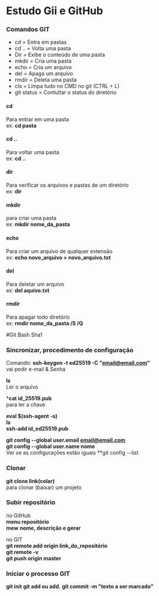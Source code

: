 # Estudo Gii e GitHub

### Comandos GIT
- cd = Entra em pastas
- cd .. = Volta uma pasta
- Dir = Exibe o conteúdo de uma pasta
- mkdir = Cria uma pasta
- echo = Cria um arquivo
- del = Apaga um arquivo
- rmdir = Deleta uma pasta
- cls = Limpa tudo no CMD no git (CTRL + L)
- git status = Contultar o status do diretório

#### cd 
Para entrar em uma pasta <br>
ex: **cd pasta**

#### cd ..
Para voltar uma pasta <br>
ex: **cd ..**

#### dir
Para verificar os arquivos e pastas de um diretório <br>
ex: **dir**

#### mkdir
para criar uma pasta <br>
ex: **mkdir nome_da_pasta**

#### echo
Para criar um arquivo de qualquer extensão <br>
ex: **echo novo_arquivo > novo_arquivo.txt**

#### del
Para deletar um arquivo <br>
ex: **del aquivo.txt**

#### rmdir
Para apagar todo diretório <br>
ex: **rmdir nome_da_pasta /S /Q**

#Git Bash
Sha1

### Sincronizar, procedimento de configuração <br>
Comando: **ssh-keygen -t ed25519 -C "email@email.com"** <br>
vai pedir e-mail & Senha

**ls** <br>
Ler o arquivo

***cat id_25519.pub** <br>
para ler a chave

**eval $(ssh-agent -s)** <br>
**ls**<br>
**ssh-add id_ed25519.pub**

**git config --global user.email email@email.com** <br>
**git config --global user.name nome** <br>
Ver se as configurações estão iguais
**git config --list


### Clonar 

**git clone link(colar)**<br>
para clonar (baixar) um projeto

### Subir repositório
no GitHub<br>
**menu repositório**  
**mew**
**nome, descrição e gerar**  

no GIT<br>
**git remote add origin  link_do_repositório**<br>
**git remote -v**<br>
**git push origin master**


### Iniciar o processo GIT
**git init**
**git add ou add.**
**git commit -m "texto a ser marcado"**



